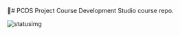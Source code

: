 # PCDS
Project Course Development Studio course repo.

![statusimg](https://jenkins.martinnj.dk/buildStatus/icon?job=Experimental%20Code%20and%20Report)
